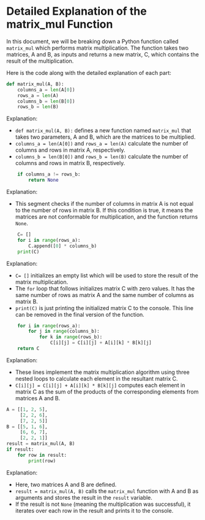 
# Detailed Explanation of the matrix_mul Function

In this document, we will be breaking down a Python function called `matrix_mul` which performs matrix multiplication. The function takes two matrices, A and B, as inputs and returns a new matrix, C, which contains the result of the multiplication.

Here is the code along with the detailed explanation of each part:

```python
def matrix_mul(A, B):
    columns_a = len(A[0])
    rows_a = len(A)
    columns_b = len(B[0])
    rows_b = len(B)
```

Explanation:
- `def matrix_mul(A, B):` defines a new function named `matrix_mul` that takes two parameters, A and B, which are the matrices to be multiplied.
- `columns_a = len(A[0])` and `rows_a = len(A)` calculate the number of columns and rows in matrix A, respectively.
- `columns_b = len(B[0])` and `rows_b = len(B)` calculate the number of columns and rows in matrix B, respectively.

```python
    if columns_a != rows_b:
        return None
```

Explanation:
- This segment checks if the number of columns in matrix A is not equal to the number of rows in matrix B. If this condition is true, it means the matrices are not conformable for multiplication, and the function returns `None`.

```python
    C= []
    for i in range(rows_a):
        C.append([0] * columns_b)
    print(C)
```

Explanation:
- `C= []` initializes an empty list which will be used to store the result of the matrix multiplication.
- The `for` loop that follows initializes matrix C with zero values. It has the same number of rows as matrix A and the same number of columns as matrix B.
- `print(C)` is just printing the initialized matrix C to the console. This line can be removed in the final version of the function.

```python
    for i in range(rows_a):
        for j in range(columns_b):
            for k in range(rows_b):
                C[i][j] = C[i][j] + A[i][k] * B[k][j]
    return C
```

Explanation:
- These lines implement the matrix multiplication algorithm using three nested loops to calculate each element in the resultant matrix C.
- `C[i][j] = C[i][j] + A[i][k] * B[k][j]` computes each element in matrix C as the sum of the products of the corresponding elements from matrices A and B.

```python
A = [[1, 2, 5],
     [2, 2, 6],
     [7, 2, 5]]
B = [[5, 1, 6],
     [6, 6, 7],
     [2, 2, 1]]
result = matrix_mul(A, B)
if result:
    for row in result:
        print(row)
```

Explanation:
- Here, two matrices A and B are defined.
- `result = matrix_mul(A, B)` calls the `matrix_mul` function with A and B as arguments and stores the result in the `result` variable.
- If the result is not `None` (meaning the multiplication was successful), it iterates over each row in the result and prints it to the console.
